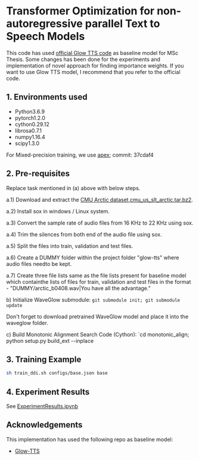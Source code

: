 # Transformer Optimization for non-autoregressive parallel Text to Speech Models

This code has used [official Glow TTS code](https://github.com/jaywalnut310/glow-tts) as baseline model for MSc Thesis. Some changes has been done for the experiments and implementation of novel approach for finding importance weights. If you want to use Glow TTS model, I recommend that you refer to the official code.


## 1. Environments used

* Python3.6.9
* pytorch1.2.0
* cython0.29.12
* librosa0.7.1
* numpy1.16.4
* scipy1.3.0

For Mixed-precision training, we use [apex](https://github.com/NVIDIA/apex); commit: 37cdaf4


## 2. Pre-requisites

Replace task mentioned in (a) above with below steps.

a.1) Download and extract the [CMU Arctic dataset,cmu_us_slt_arctic.tar.bz2](http://festvox.org/cmu_arctic/).

a.2) Install sox in windows / Linux system.

a.3) Convert the sample rate of audio files from 16 KHz to 22 KHz using sox.

a.4) Trim the silences from both end of the audio file using sox. 

a.5) Split the files into train, validation and test files.

a.6) Create a DUMMY folder within the project folder "glow-tts" where audio files needto be kept.

a.7) Create three file lists same as the file lists present for baseline model which containthe lists of files for train, validation and test files in the format - "DUMMY/arctic_b0408.wav|You have all the advantage."

b) Initialize WaveGlow submodule: `git submodule init; git submodule update`

Don't forget to download pretrained WaveGlow model and place it into the waveglow folder.

c) Build Monotonic Alignment Search Code (Cython): `cd monotonic_align; python setup.py build_ext --inplace

## 3. Training Example

```sh
sh train_ddi.sh configs/base.json base
```

## 4. Experiment Results

See [ExperimentResults.ipynb](./ExperimentResults.ipynb)


## Acknowledgements

This implementation has used the following repo as baseline model:
* [Glow-TTS](https://github.com/jaywalnut310/glow-tts)
